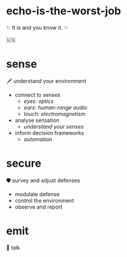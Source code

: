 # echo-is-the-worst-job
✨ It is and you know it. ✨

🇺🇸

# sense
🗡️ understand your environment
- connect to senses
  - _eyes: optics_
  - _ears: human-range audio_
  - _touch: electromagnetism_
- analyse sensation
  -  _understand your senses_
- inform decision frameworks
  - _automation_

# secure
🛡️ survey and adjust defenses
- modulate defense
- control the environment
- observe and report

# emit
📡 talk

